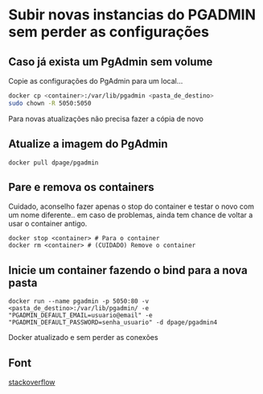 # Subir novas instancias do PGADMIN sem perder as configurações

## Caso já exista um PgAdmin sem volume

Copie as configurações do PgAdmin para um local...

```bash
docker cp <container>:/var/lib/pgadmin <pasta_de_destino>
sudo chown -R 5050:5050
```

Para novas atualizações não precisa fazer a cópia de novo

## Atualize a imagem do PgAdmin

```shell
docker pull dpage/pgadmin
```

## Pare e remova os containers

Cuidado, aconselho fazer apenas o stop do container e testar o novo com um nome diferente.. em caso de problemas, ainda tem chance de voltar a usar o container antigo.

```shell
docker stop <container> # Para o container
docker rm <container> # (CUIDADO) Remove o container
```

## Inicie um container fazendo o bind para a nova pasta

```shell
docker run --name pgadmin -p 5050:80 -v <pasta_de_destino>:/var/lib/pgadmin/ -e "PGADMIN_DEFAULT_EMAIL=usuario@email" -e "PGADMIN_DEFAULT_PASSWORD=senha_usuario" -d dpage/pgadmin4
```

Docker atualizado e sem perder as conexões

## Font

[stackoverflow](https://stackoverflow.com/questions/63212270/how-to-update-the-pgadmin4-docker-image)
